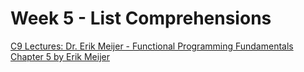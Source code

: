 # Week 5 - List Comprehensions
[C9 Lectures: Dr. Erik Meijer - Functional Programming Fundamentals Chapter 5 by Erik Meijer](https://www.youtube.com/watch?v=cdPyykm2-gg)


